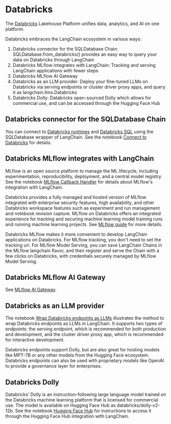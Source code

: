 Databricks
==========

The [Databricks](https://www.databricks.com/) Lakehouse Platform unifies data, analytics, and AI on one platform.

Databricks embraces the LangChain ecosystem in various ways:

1. Databricks connector for the SQLDatabase Chain: SQLDatabase.from_databricks() provides an easy way to query your data on Databricks through LangChain
2. Databricks MLflow integrates with LangChain: Tracking and serving LangChain applications with fewer steps
3. Databricks MLflow AI Gateway
4. Databricks as an LLM provider: Deploy your fine-tuned LLMs on Databricks via serving endpoints or cluster driver proxy apps, and query it as langchain.llms.Databricks
5. Databricks Dolly: Databricks open-sourced Dolly which allows for commercial use, and can be accessed through the Hugging Face Hub

Databricks connector for the SQLDatabase Chain
----------------------------------------------
You can connect to [Databricks runtimes](https://docs.databricks.com/runtime/index.html) and [Databricks SQL](https://www.databricks.com/product/databricks-sql) using the SQLDatabase wrapper of LangChain. See the notebook [Connect to Databricks](/docs/ecosystem/integrations/databricks/databricks.html) for details.

Databricks MLflow integrates with LangChain
-------------------------------------------

MLflow is an open source platform to manage the ML lifecycle, including experimentation, reproducibility, deployment, and a central model registry. See the notebook [MLflow Callback Handler](/docs/ecosystem/integrations/mlflow_tracking.ipynb) for details about MLflow's integration with LangChain.

Databricks provides a fully managed and hosted version of MLflow integrated with enterprise security features, high availability, and other Databricks workspace features such as experiment and run management and notebook revision capture. MLflow on Databricks offers an integrated experience for tracking and securing machine learning model training runs and running machine learning projects. See [MLflow guide](https://docs.databricks.com/mlflow/index.html) for more details.

Databricks MLflow makes it more convenient to develop LangChain applications on Databricks. For MLflow tracking, you don't need to set the tracking uri. For MLflow Model Serving, you can save LangChain Chains in the MLflow langchain flavor, and then register and serve the Chain with a few clicks on Databricks, with credentials securely managed by MLflow Model Serving.

Databricks MLflow AI Gateway
----------------------------

See [MLflow AI Gateway](/docs/ecosystem/integrations/mlflow_ai_gateway).

Databricks as an LLM provider
-----------------------------

The notebook [Wrap Databricks endpoints as LLMs](/docs/integrations/llms/databricks.html) illustrates the method to wrap Databricks endpoints as LLMs in LangChain. It supports two types of endpoints: the serving endpoint, which is recommended for both production and development, and the cluster driver proxy app, which is recommended for interactive development. 

Databricks endpoints support Dolly, but are also great for hosting models like MPT-7B or any other models from the Hugging Face ecosystem. Databricks endpoints can also be used with proprietary models like OpenAI to provide a governance layer for enterprises.

Databricks Dolly
----------------

Databricks’ Dolly is an instruction-following large language model trained on the Databricks machine learning platform that is licensed for commercial use. The model is available on Hugging Face Hub as databricks/dolly-v2-12b. See the notebook [Hugging Face Hub](/docs/integrations/llms/huggingface_hub.html) for instructions to access it through the Hugging Face Hub integration with LangChain. 

